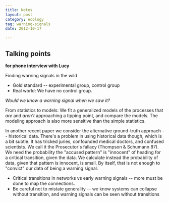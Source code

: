 ```yaml
---
title: Notes
layout: post
category: ecology
tag: warning-signals
date: 2012-10-17

---
```



## Talking points 

**for phone interview with Lucy**

Finding warning signals in the wild

* Gold standard -- experimental group, control group
* Real world: We have no control group.  

*Would we know a warning signal when we saw it?*

From statistics to models:  We fit a generalized models of the processes that *are* and *aren't* approaching a tipping point, and compare the models.
The modeling approach is also more sensitive than the simple statistics.  

In another recent paper we consider the alternative ground-truth approach -- historical data.  There's a problem in using historical data though, which is a bit subtle.  It has tricked juries, confounded medical doctors, and confused scientists.  We call it the Prosecutor's fallacy (Thompson & Schumann 87).  We need the probability the "accused pattern" is "innocent" of heading for a critical transition, given the data.   We calculate instead the probability of data, given that pattern is innocent, is small.  By itself, that is not enough to "convict" our data of being a warning signal.  

* Critical transitions in networks vs early warning signals  -- more must be done to map the connections. 
* Be careful not to mistate generality -- we know systems can collapse without transition, and warning signals can be seen without transitions



